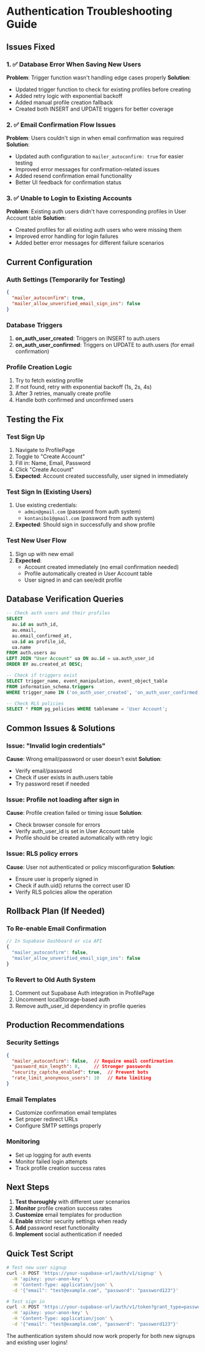 # Authentication Troubleshooting Guide

## Issues Fixed

### 1. ✅ Database Error When Saving New Users
**Problem**: Trigger function wasn't handling edge cases properly
**Solution**: 
- Updated trigger function to check for existing profiles before creating
- Added retry logic with exponential backoff
- Added manual profile creation fallback
- Created both INSERT and UPDATE triggers for better coverage

### 2. ✅ Email Confirmation Flow Issues  
**Problem**: Users couldn't sign in when email confirmation was required
**Solution**:
- Updated auth configuration to `mailer_autoconfirm: true` for easier testing
- Improved error messages for confirmation-related issues
- Added resend confirmation email functionality
- Better UI feedback for confirmation status

### 3. ✅ Unable to Login to Existing Accounts
**Problem**: Existing auth users didn't have corresponding profiles in User Account table
**Solution**:
- Created profiles for all existing auth users who were missing them
- Improved error handling for login failures
- Added better error messages for different failure scenarios

## Current Configuration

### Auth Settings (Temporarily for Testing)
```json
{
  "mailer_autoconfirm": true,
  "mailer_allow_unverified_email_sign_ins": false
}
```

### Database Triggers
1. **on_auth_user_created**: Triggers on INSERT to auth.users
2. **on_auth_user_confirmed**: Triggers on UPDATE to auth.users (for email confirmation)

### Profile Creation Logic
1. Try to fetch existing profile
2. If not found, retry with exponential backoff (1s, 2s, 4s)
3. After 3 retries, manually create profile
4. Handle both confirmed and unconfirmed users

## Testing the Fix

### Test Sign Up
1. Navigate to ProfilePage
2. Toggle to "Create Account"
3. Fill in: Name, Email, Password
4. Click "Create Account"
5. **Expected**: Account created successfully, user signed in immediately

### Test Sign In (Existing Users)
1. Use existing credentials:
   - `admin@gmail.com` (password from auth system)
   - `kontanibo1@gmail.com` (password from auth system)
2. **Expected**: Should sign in successfully and show profile

### Test New User Flow
1. Sign up with new email
2. **Expected**: 
   - Account created immediately (no email confirmation needed)
   - Profile automatically created in User Account table
   - User signed in and can see/edit profile

## Database Verification Queries

```sql
-- Check auth users and their profiles
SELECT 
  au.id as auth_id,
  au.email,
  au.email_confirmed_at,
  ua.id as profile_id,
  ua.name
FROM auth.users au
LEFT JOIN "User Account" ua ON au.id = ua.auth_user_id
ORDER BY au.created_at DESC;

-- Check if triggers exist
SELECT trigger_name, event_manipulation, event_object_table
FROM information_schema.triggers 
WHERE trigger_name IN ('on_auth_user_created', 'on_auth_user_confirmed');

-- Check RLS policies
SELECT * FROM pg_policies WHERE tablename = 'User Account';
```

## Common Issues & Solutions

### Issue: "Invalid login credentials"
**Cause**: Wrong email/password or user doesn't exist
**Solution**: 
- Verify email/password
- Check if user exists in auth.users table
- Try password reset if needed

### Issue: Profile not loading after sign in
**Cause**: Profile creation failed or timing issue
**Solution**:
- Check browser console for errors
- Verify auth_user_id is set in User Account table
- Profile should be created automatically with retry logic

### Issue: RLS policy errors
**Cause**: User not authenticated or policy misconfiguration
**Solution**:
- Ensure user is properly signed in
- Check if auth.uid() returns the correct user ID
- Verify RLS policies allow the operation

## Rollback Plan (If Needed)

### To Re-enable Email Confirmation
```javascript
// In Supabase Dashboard or via API
{
  "mailer_autoconfirm": false,
  "mailer_allow_unverified_email_sign_ins": false
}
```

### To Revert to Old Auth System
1. Comment out Supabase Auth integration in ProfilePage
2. Uncomment localStorage-based auth
3. Remove auth_user_id dependency in profile queries

## Production Recommendations

### Security Settings
```json
{
  "mailer_autoconfirm": false,  // Require email confirmation
  "password_min_length": 8,     // Stronger passwords
  "security_captcha_enabled": true,  // Prevent bots
  "rate_limit_anonymous_users": 10   // Rate limiting
}
```

### Email Templates
- Customize confirmation email templates
- Set proper redirect URLs
- Configure SMTP settings properly

### Monitoring
- Set up logging for auth events
- Monitor failed login attempts
- Track profile creation success rates

## Next Steps

1. **Test thoroughly** with different user scenarios
2. **Monitor** profile creation success rates
3. **Customize** email templates for production
4. **Enable** stricter security settings when ready
5. **Add** password reset functionality
6. **Implement** social authentication if needed

## Quick Test Script

```bash
# Test new user signup
curl -X POST 'https://your-supabase-url/auth/v1/signup' \
  -H 'apikey: your-anon-key' \
  -H 'Content-Type: application/json' \
  -d '{"email": "test@example.com", "password": "password123"}'

# Test sign in
curl -X POST 'https://your-supabase-url/auth/v1/token?grant_type=password' \
  -H 'apikey: your-anon-key' \
  -H 'Content-Type: application/json' \
  -d '{"email": "test@example.com", "password": "password123"}'
```

The authentication system should now work properly for both new signups and existing user logins! 